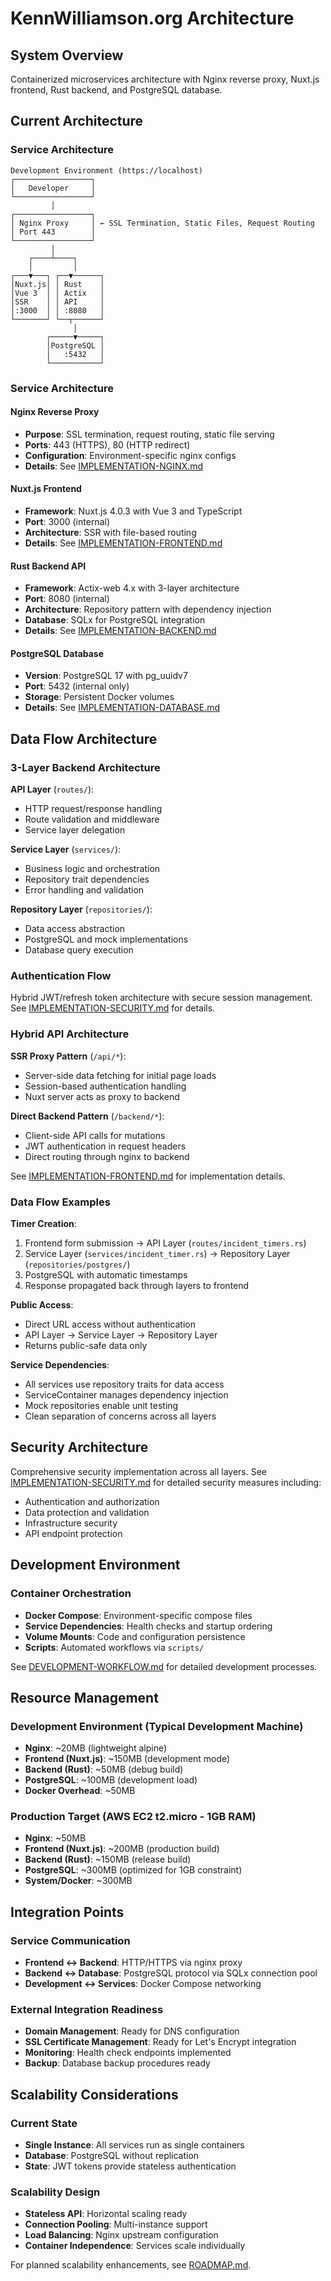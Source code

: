 # KennWilliamson.org Architecture

## System Overview
Containerized microservices architecture with Nginx reverse proxy, Nuxt.js frontend, Rust backend, and PostgreSQL database.

## Current Architecture

### Service Architecture
```
Development Environment (https://localhost)
┌─────────────────┐
│   Developer     │
└─────────────────┘
         │
┌─────────────────┐
│ Nginx Proxy     │ ← SSL Termination, Static Files, Request Routing
│ Port 443        │
└─────────────────┘
         │
    ┌────┴────┐
    │         │
┌───▼───┐ ┌──▼──────┐
│Nuxt.js│ │ Rust    │
│Vue 3  │ │ Actix   │
│SSR    │ │ API     │
│:3000  │ │ :8080   │
└───────┘ └──┬──────┘
              │
        ┌─────▼─────┐
        │PostgreSQL │
        │   :5432   │
        └───────────┘
```

### Service Architecture

#### Nginx Reverse Proxy
- **Purpose**: SSL termination, request routing, static file serving
- **Ports**: 443 (HTTPS), 80 (HTTP redirect)
- **Configuration**: Environment-specific nginx configs
- **Details**: See [IMPLEMENTATION-NGINX.md](IMPLEMENTATION-NGINX.md)

#### Nuxt.js Frontend
- **Framework**: Nuxt.js 4.0.3 with Vue 3 and TypeScript
- **Port**: 3000 (internal)
- **Architecture**: SSR with file-based routing
- **Details**: See [IMPLEMENTATION-FRONTEND.md](IMPLEMENTATION-FRONTEND.md)

#### Rust Backend API
- **Framework**: Actix-web 4.x with 3-layer architecture
- **Port**: 8080 (internal)
- **Architecture**: Repository pattern with dependency injection
- **Database**: SQLx for PostgreSQL integration
- **Details**: See [IMPLEMENTATION-BACKEND.md](IMPLEMENTATION-BACKEND.md)

#### PostgreSQL Database
- **Version**: PostgreSQL 17 with pg_uuidv7
- **Port**: 5432 (internal only)
- **Storage**: Persistent Docker volumes
- **Details**: See [IMPLEMENTATION-DATABASE.md](IMPLEMENTATION-DATABASE.md)

## Data Flow Architecture

### 3-Layer Backend Architecture

**API Layer** (`routes/`):
- HTTP request/response handling
- Route validation and middleware
- Service layer delegation

**Service Layer** (`services/`):
- Business logic and orchestration
- Repository trait dependencies
- Error handling and validation

**Repository Layer** (`repositories/`):
- Data access abstraction
- PostgreSQL and mock implementations
- Database query execution

### Authentication Flow
Hybrid JWT/refresh token architecture with secure session management. See [IMPLEMENTATION-SECURITY.md](IMPLEMENTATION-SECURITY.md#authentication-system) for details.

### Hybrid API Architecture

**SSR Proxy Pattern** (`/api/*`):
- Server-side data fetching for initial page loads
- Session-based authentication handling
- Nuxt server acts as proxy to backend

**Direct Backend Pattern** (`/backend/*`):
- Client-side API calls for mutations
- JWT authentication in request headers
- Direct routing through nginx to backend

See [IMPLEMENTATION-FRONTEND.md](IMPLEMENTATION-FRONTEND.md#architecture-patterns) for implementation details.

### Data Flow Examples

**Timer Creation**:
1. Frontend form submission → API Layer (`routes/incident_timers.rs`)
2. Service Layer (`services/incident_timer.rs`) → Repository Layer (`repositories/postgres/`)
3. PostgreSQL with automatic timestamps
4. Response propagated back through layers to frontend

**Public Access**:
- Direct URL access without authentication
- API Layer → Service Layer → Repository Layer
- Returns public-safe data only

**Service Dependencies**:
- All services use repository traits for data access
- ServiceContainer manages dependency injection
- Mock repositories enable unit testing
- Clean separation of concerns across all layers

## Security Architecture
Comprehensive security implementation across all layers. See [IMPLEMENTATION-SECURITY.md](IMPLEMENTATION-SECURITY.md) for detailed security measures including:
- Authentication and authorization
- Data protection and validation
- Infrastructure security
- API endpoint protection

## Development Environment

### Container Orchestration
- **Docker Compose**: Environment-specific compose files
- **Service Dependencies**: Health checks and startup ordering
- **Volume Mounts**: Code and configuration persistence
- **Scripts**: Automated workflows via `scripts/`

See [DEVELOPMENT-WORKFLOW.md](DEVELOPMENT-WORKFLOW.md) for detailed development processes.

## Resource Management

### Development Environment (Typical Development Machine)
- **Nginx**: ~20MB (lightweight alpine)
- **Frontend (Nuxt.js)**: ~150MB (development mode)
- **Backend (Rust)**: ~50MB (debug build)
- **PostgreSQL**: ~100MB (development load)
- **Docker Overhead**: ~50MB

### Production Target (AWS EC2 t2.micro - 1GB RAM)
- **Nginx**: ~50MB
- **Frontend (Nuxt.js)**: ~200MB (production build)
- **Backend (Rust)**: ~150MB (release build)
- **PostgreSQL**: ~300MB (optimized for 1GB constraint)
- **System/Docker**: ~300MB

## Integration Points

### Service Communication
- **Frontend ↔ Backend**: HTTP/HTTPS via nginx proxy
- **Backend ↔ Database**: PostgreSQL protocol via SQLx connection pool
- **Development ↔ Services**: Docker Compose networking

### External Integration Readiness
- **Domain Management**: Ready for DNS configuration
- **SSL Certificate Management**: Ready for Let's Encrypt integration
- **Monitoring**: Health check endpoints implemented
- **Backup**: Database backup procedures ready

## Scalability Considerations

### Current State
- **Single Instance**: All services run as single containers
- **Database**: PostgreSQL without replication
- **State**: JWT tokens provide stateless authentication

### Scalability Design
- **Stateless API**: Horizontal scaling ready
- **Connection Pooling**: Multi-instance support
- **Load Balancing**: Nginx upstream configuration
- **Container Independence**: Services scale individually

For planned scalability enhancements, see [ROADMAP.md](ROADMAP.md#infrastructure-scaling).